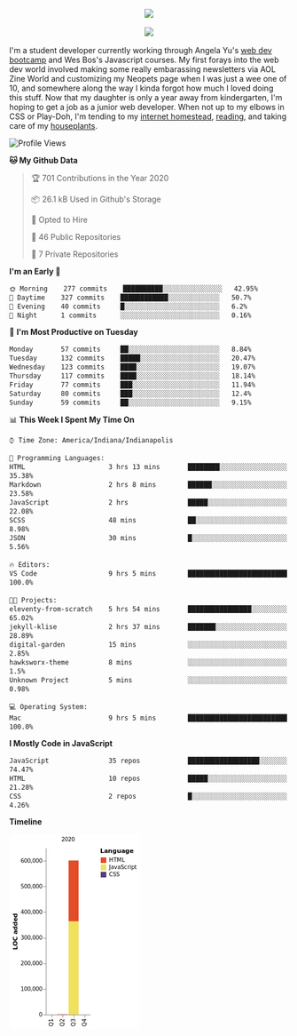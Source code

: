 <p align="center"><img src="https://i.imgur.com/wJsitMz.gif"></p>
<p align="center">
<img src="https://i.imgur.com/yc24RM2.png" width="400">
</p>

I'm a student developer currently working through Angela Yu's [web dev bootcamp](https://www.udemy.com/course/the-complete-web-development-bootcamp/) and Wes Bos's Javascript courses. My first forays into the web dev world involved making some really embarassing newsletters via AOL Zine World and customizing my Neopets page when I was just a wee one of 10, and somewhere along the way I kinda forgot how much I loved doing this stuff. Now that my daughter is only a year away from kindergarten, I'm hoping to get a job as a junior web developer. When not up to my elbows in CSS or Play-Doh, I'm tending to my [internet homestead](https://jennymikac.dev), [reading](https://www.goodreads.com/user/show/63139573-jenny-mikac), and taking care of my [houseplants](https://www.notion.so/codexvitae/Houseplants-3b1370377d9845dc8166373f166224b3).

<!--START_SECTION:waka-->
![Profile Views](http://img.shields.io/badge/Profile%20Views-97-blue)

**🐱 My Github Data** 

> 🏆 701 Contributions in the Year 2020
 > 
> 📦 26.1 kB Used in Github's Storage 
 > 
> 💼 Opted to Hire
 > 
> 📜 46 Public Repositories
 > 
> 🔑 7 Private Repositories 

**I'm an Early 🐤** 

```text
🌞 Morning    277 commits    ██████████░░░░░░░░░░░░░░░   42.95% 
🌆 Daytime    327 commits    ████████████░░░░░░░░░░░░░   50.7% 
🌃 Evening    40 commits     █░░░░░░░░░░░░░░░░░░░░░░░░   6.2% 
🌙 Night      1 commits      ░░░░░░░░░░░░░░░░░░░░░░░░░   0.16%

```
📅 **I'm Most Productive on Tuesday** 

```text
Monday       57 commits     ██░░░░░░░░░░░░░░░░░░░░░░░   8.84% 
Tuesday      132 commits    █████░░░░░░░░░░░░░░░░░░░░   20.47% 
Wednesday    123 commits    ████░░░░░░░░░░░░░░░░░░░░░   19.07% 
Thursday     117 commits    ████░░░░░░░░░░░░░░░░░░░░░   18.14% 
Friday       77 commits     ███░░░░░░░░░░░░░░░░░░░░░░   11.94% 
Saturday     80 commits     ███░░░░░░░░░░░░░░░░░░░░░░   12.4% 
Sunday       59 commits     ██░░░░░░░░░░░░░░░░░░░░░░░   9.15%

```


📊 **This Week I Spent My Time On** 

```text
⌚︎ Time Zone: America/Indiana/Indianapolis

💬 Programming Languages: 
HTML                     3 hrs 13 mins       ████████░░░░░░░░░░░░░░░░░   35.38% 
Markdown                 2 hrs 8 mins        ██████░░░░░░░░░░░░░░░░░░░   23.58% 
JavaScript               2 hrs               █████░░░░░░░░░░░░░░░░░░░░   22.08% 
SCSS                     48 mins             ██░░░░░░░░░░░░░░░░░░░░░░░   8.98% 
JSON                     30 mins             █░░░░░░░░░░░░░░░░░░░░░░░░   5.56%

🔥 Editors: 
VS Code                  9 hrs 5 mins        █████████████████████████   100.0%

🐱‍💻 Projects: 
eleventy-from-scratch    5 hrs 54 mins       ████████████████░░░░░░░░░   65.02% 
jekyll-klise             2 hrs 37 mins       ███████░░░░░░░░░░░░░░░░░░   28.89% 
digital-garden           15 mins             ░░░░░░░░░░░░░░░░░░░░░░░░░   2.85% 
hawksworx-theme          8 mins              ░░░░░░░░░░░░░░░░░░░░░░░░░   1.5% 
Unknown Project          5 mins              ░░░░░░░░░░░░░░░░░░░░░░░░░   0.98%

💻 Operating System: 
Mac                      9 hrs 5 mins        █████████████████████████   100.0%

```

**I Mostly Code in JavaScript** 

```text
JavaScript               35 repos            ██████████████████░░░░░░░   74.47% 
HTML                     10 repos            █████░░░░░░░░░░░░░░░░░░░░   21.28% 
CSS                      2 repos             █░░░░░░░░░░░░░░░░░░░░░░░░   4.26%

```


**Timeline**

![Chart not found](https://github.com/maudlinmandrake/maudlinmandrake/blob/master/charts/bar_graph.png) 


<!--END_SECTION:waka-->
